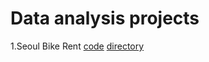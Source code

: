 # Data analysis projects

1.Seoul Bike Rent [code](https://github.com/Rokas97/Data-analysis-projects/blob/main/SeoulBikeRent/SeoulBikeRent.md) [directory](https://github.com/Rokas97/Data-analysis-projects/tree/main/SeoulBikeRent)
